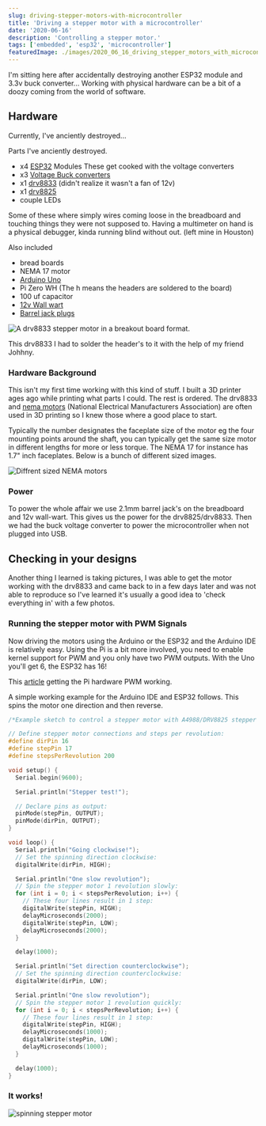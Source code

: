 ```yaml
---
slug: driving-stepper-motors-with-microcontroller
title: 'Driving a stepper motor with a microcontroller'
date: '2020-06-16'
description: 'Controlling a stepper motor.'
tags: ['embedded', 'esp32', 'microcontroller']
featuredImage: ./images/2020_06_16_driving_stepper_motors_with_microcontroller/header_image.jpeg
---
```


I'm sitting here after accidentally destroying another ESP32 module and 3.3v buck converter...
Working with physical hardware can be a bit of a doozy coming from the world of software.

## Hardware

Currently, I've anciently destroyed...

Parts I've anciently destroyed.

- x4 [ESP32](https://en.wikipedia.org/wiki/ESP32) Modules These get cooked with the voltage converters
- x3 [Voltage Buck converters](https://smile.amazon.com/dp/B07FSLGPR8/ref=cm_sw_em_r_mt_dp_U_e.18EbYT0QC4M)
- x1 [drv8833](https://learn.adafruit.com/adafruit-drv8833-dc-stepper-motor-driver-breakout-board) (didn't realize it wasn't a fan of 12v)
- x1 [drv8825](https://www.pololu.com/product/2133)
- couple LEDs

Some of these where simply wires coming loose in the breadboard and touching things they
were not supposed to. Having a multimeter on hand is a physical debugger, kinda running blind without out. (left mine in Houston)

Also included

- bread boards
- NEMA 17 motor
- [Arduino Uno](https://en.wikipedia.org/wiki/Arduino_Uno)
- Pi Zero WH (The h means the headers are soldered to the board)
- 100 uf capacitor
- [12v Wall wart](https://smile.amazon.com/dp/B07DCPT1N7/ref=cm_sw_em_r_mt_dp_U_dz28EbW3A14S0)
- [Barrel jack plugs](https://smile.amazon.com/dp/B074LK7G86/ref=cm_sw_em_r_mt_dp_U_Rz28Eb3CF0KZ4)

![A drv8833 stepper motor in a breakout board format.](/images/post/2020_06_16_driving_stepper_motors_with_microcontroller/drv8833.jpeg)

This drv8833 I had to solder the header's to it with the help of my friend Johhny.

### Hardware Background

This isn't my first time working with this kind of stuff. I built a 3D printer ages ago while printing what parts I could.
The rest is ordered. The drv8833 and [nema motors](https://en.wikipedia.org/wiki/National_Electrical_Manufacturers_Association) (National Electrical Manufacturers Association)
are often used in 3D printing so I knew those where a good place to start.

Typically the number designates the faceplate size of the motor
eg the four mounting points around the shaft, you can typically get the same size motor in different lengths for more or less torque. The
NEMA 17 for instance has 1.7" inch faceplates. Below is a bunch of different sized images.

![Diffrent sized NEMA motors](/images/post/2020_06_16_driving_stepper_motors_with_microcontroller/nema-stepper-motors.jpg)

### Power

To power the whole affair we use 2.1mm barrel jack's on the breadboard and 12v wall-wart.
This gives us the power for the drv8825/drv8833. Then we had the buck voltage converter to power
the microcontroller when not plugged into USB.

## Checking in your designs

Another thing I learned is taking pictures, I was able to get the motor working with the drv8833 and came back
to in a few days later and was not able to reproduce so I've learned it's usually a good idea to 'check everything in'
with a few photos.

### Running the stepper motor with PWM Signals

Now driving the motors using the Arduino or the ESP32 and the Arduino IDE is relatively easy.
Using the Pi is a bit more involved, you need to enable kernel support for PWM and you only have two PWM outputs. With
the Uno you'll get 6, the ESP32 has 16!

This [article](http://blog.oddbit.com/post/2017-09-26-some-notes-on-pwm-on-the-raspberry-pi/) getting the Pi
hardware PWM working.

A simple working example for the Arduino IDE and ESP32 follows.
This spins the motor one direction and then reverse.

```c
/*Example sketch to control a stepper motor with A4988/DRV8825 stepper motor driver and Arduino without a library. More info: https://www.makerguides.com */

// Define stepper motor connections and steps per revolution:
#define dirPin 16
#define stepPin 17
#define stepsPerRevolution 200

void setup() {
  Serial.begin(9600);

  Serial.println("Stepper test!");

  // Declare pins as output:
  pinMode(stepPin, OUTPUT);
  pinMode(dirPin, OUTPUT);
}

void loop() {
  Serial.println("Going clockwise!");
  // Set the spinning direction clockwise:
  digitalWrite(dirPin, HIGH);

  Serial.println("One slow revolution");
  // Spin the stepper motor 1 revolution slowly:
  for (int i = 0; i < stepsPerRevolution; i++) {
    // These four lines result in 1 step:
    digitalWrite(stepPin, HIGH);
    delayMicroseconds(2000);
    digitalWrite(stepPin, LOW);
    delayMicroseconds(2000);
  }

  delay(1000);

  Serial.println("Set direction counterclockwise");
  // Set the spinning direction counterclockwise:
  digitalWrite(dirPin, LOW);

  Serial.println("One slow revolution");
  // Spin the stepper motor 1 revolution quickly:
  for (int i = 0; i < stepsPerRevolution; i++) {
    // These four lines result in 1 step:
    digitalWrite(stepPin, HIGH);
    delayMicroseconds(1000);
    digitalWrite(stepPin, LOW);
    delayMicroseconds(1000);
  }

  delay(1000);
}
```

### It works!


![spinning stepper motor](/images/post/2020_06_16_driving_stepper_motors_with_microcontroller/working-motor.gif)

